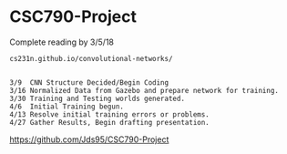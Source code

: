 # CSC790-Project


Complete reading by 3/5/18

	cs231n.github.io/convolutional-networks/
	

	3/9  CNN Structure Decided/Begin Coding
	3/16 Normalized Data from Gazebo and prepare network for training.
    3/30 Training and Testing worlds generated.
    4/6  Initial Training begun.
    4/13 Resolve initial training errors or problems.
    4/27 Gather Results, Begin drafting presentation.


https://github.com/Jds95/CSC790-Project